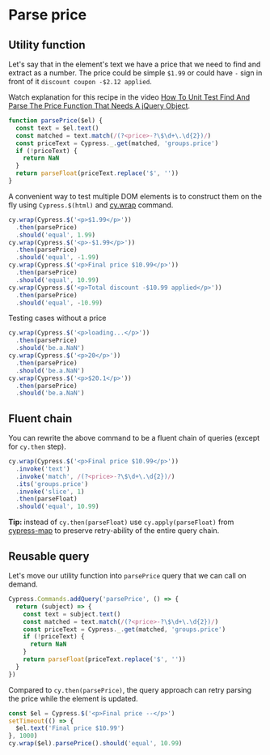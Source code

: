 # Parse price

## Utility function

Let's say that in the element's text we have a price that we need to find and extract as a number. The price could be simple `$1.99` or could have `-` sign in front of it `discount coupon -$2.12 applied`.

<!-- fiddle Find and parse the price -->

Watch explanation for this recipe in the video [How To Unit Test Find And Parse The Price Function That Needs A jQuery Object](https://youtu.be/1iOU9ZPd0pg).

```js
function parsePrice($el) {
  const text = $el.text()
  const matched = text.match(/(?<price>-?\$\d+\.\d{2})/)
  const priceText = Cypress._.get(matched, 'groups.price')
  if (!priceText) {
    return NaN
  }
  return parseFloat(priceText.replace('$', ''))
}
```

A convenient way to test multiple DOM elements is to construct them on the fly using `Cypress.$(html)` and [cy.wrap](https://on.cypress.io/wrap) command.

```js
cy.wrap(Cypress.$('<p>$1.99</p>'))
  .then(parsePrice)
  .should('equal', 1.99)
cy.wrap(Cypress.$('<p>-$1.99</p>'))
  .then(parsePrice)
  .should('equal', -1.99)
cy.wrap(Cypress.$('<p>Final price $10.99</p>'))
  .then(parsePrice)
  .should('equal', 10.99)
cy.wrap(Cypress.$('<p>Total discount -$10.99 applied</p>'))
  .then(parsePrice)
  .should('equal', -10.99)
```

Testing cases without a price

```js
cy.wrap(Cypress.$('<p>loading...</p>'))
  .then(parsePrice)
  .should('be.a.NaN')
cy.wrap(Cypress.$('<p>20</p>'))
  .then(parsePrice)
  .should('be.a.NaN')
cy.wrap(Cypress.$('<p>$20.1</p>'))
  .then(parsePrice)
  .should('be.a.NaN')
```

<!-- fiddle-end -->

## Fluent chain

You can rewrite the above command to be a fluent chain of queries (except for `cy.then` step).

<!-- fiddle Parse price using fluent programming -->

```js
cy.wrap(Cypress.$('<p>Final price $10.99</p>'))
  .invoke('text')
  .invoke('match', /(?<price>-?\$\d+\.\d{2})/)
  .its('groups.price')
  .invoke('slice', 1)
  .then(parseFloat)
  .should('equal', 10.99)
```

**Tip:** instead of `cy.then(parseFloat)` use `cy.apply(parseFloat)` from [cypress-map](https://github.com/bahmutov/cypress-map) to preserve retry-ability of the entire query chain.

<!-- fiddle-end -->

## Reusable query

<!-- fiddle Parse price using reusable query -->

Let's move our utility function into `parsePrice` query that we can call on demand.

```js
Cypress.Commands.addQuery('parsePrice', () => {
  return (subject) => {
    const text = subject.text()
    const matched = text.match(/(?<price>-?\$\d+\.\d{2})/)
    const priceText = Cypress._.get(matched, 'groups.price')
    if (!priceText) {
      return NaN
    }
    return parseFloat(priceText.replace('$', ''))
  }
})
```

Compared to `cy.then(parsePrice)`, the query approach can retry parsing the price while the element is updated.

```js
const $el = Cypress.$('<p>Final price --</p>')
setTimeout(() => {
  $el.text('Final price $10.99')
}, 1000)
cy.wrap($el).parsePrice().should('equal', 10.99)
```

<!-- fiddle-end -->
